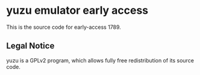 yuzu emulator early access
=============

This is the source code for early-access 1789.

## Legal Notice

yuzu is a GPLv2 program, which allows fully free redistribution of its source code.
